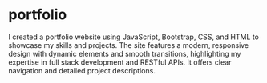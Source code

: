 # portfolio
I created a portfolio website using JavaScript, Bootstrap, CSS, and HTML to showcase my skills and projects. The site features a modern, responsive design with dynamic elements and smooth transitions, highlighting my expertise in full stack development and RESTful APIs. It offers clear navigation and detailed project descriptions.
